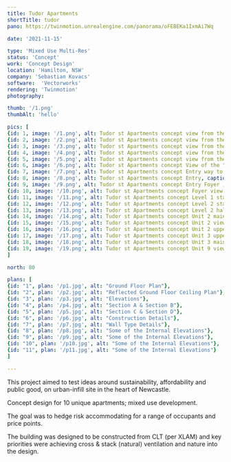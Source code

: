 ```yaml
---
title: Tudor Apartments
shortTitle: tudor
pano: https://twinmotion.unrealengine.com/panorama/oFEBEKa1IxmAi7Wq

date: '2021-11-15'

type: 'Mixed Use Multi-Res'
status: 'Concept'
work: 'Concept Design'
location: 'Hamilton, NSW'
company: 'Sebastian Kovacs'
software:  'Vectorworks'
rendering: 'Twinmotion'
photography: 

thumb: '/1.png'
thumbAlt: 'hello'

pics: [
{id: 1, image: '/1.png', alt: Tudor st Apartments concept view from the North East , caption: Tudor St view from the North East},
{id: 2, image: '/2.png', alt: Tudor st Apartments concept view from the East , caption: Tudor St view from the East},
{id: 3, image: '/3.png', alt: Tudor st Apartments concept view from the North , caption: William St view from the North},
{id: 4, image: '/4.png', alt: Tudor st Apartments concept view from the West , caption: Tudor St view from the West},
{id: 5, image: '/5.png', alt: Tudor st Apartments concept view from the South , caption: William St view from the South},
{id: 6, image: '/6.png', alt: Tudor st Apartments concept View of the "townhouse" section, caption: Tudor st Apartments concept view of the "townhouse" section },
{id: 7, image: '/7.png', alt: Tudor st Apartments concept Entry way to residential apartments foyer, caption: Residential street entry - the fully glazed circulation space separates the "apartment" section from the "townhouse" section},
{id: 8, image: '/8.png', alt: Tudor st Apartments concept Entry, caption: Entry way into the foyer},
{id: 9, image: '/9.png', alt: Tudor st Apartments concept Entry Foyer , caption: "Foyer lift, glass sliding door into the garage and bike storage access to the right"},
{id: 10, image: '/10.png', alt: Tudor st Apartments concept Foyer view to William St, caption: Foyer with lift and stair circulation look towards William St},
{id: 11, image: '/11.png', alt: Tudor st Apartments concept Level 1 stair circulation and sitting area , caption: Level 1 stair circulation and sitting area},
{id: 12, image: '/12.png', alt: Tudor st Apartments concept Level 2 stair circulation and lift , caption: Level 2 stair circulation and lift},
{id: 13, image: '/13.png', alt: Tudor st Apartments concept Level 2 hall way to apartments , caption: "Level 2 hall way to apartments, terrace gardens are on the left - looking towards the lift & stairs"},
{id: 14, image: '/14.png', alt: Tudor st Apartments concept Unit 2 main level living area , caption: Unit 2 main level living area},
{id: 15, image: '/15.png', alt: Tudor st Apartments concept Unit 2 view of double height loft apartment design, caption: "Unit 2 - units 2, 6 & 7 are loft apartments and features double height raked ceilings" },
{id: 16, image: '/16.png', alt: Tudor st Apartments concept Unit 2 upper level bedroom , caption: Unit 2 upper level bedroom},
{id: 17, image: '/17.png', alt: Tudor st Apartments concept Unit 3 upper level bedroom , caption: Unit 3 upper level bedroom},
{id: 18, image: '/18.png', alt: Tudor st Apartments concept Unit 3 main level lounge room , caption: Unit 3 main level lounge room},
{id: 19, image: '/19.png', alt: Tudor st Apartments concept Unit 9 view of the lounge and kitchen , caption: Unit 9 view of the lounge and kitchen},
]

north: 80

plans: [
{id: "1", plan: '/p1.jpg', alt: "Ground Floor Plan"},
{id: "2", plan: '/p2.jpg', alt: "Reflected Ground Floor Ceiling Plan"},
{id: "3", plan: '/p3.jpg', alt: "Elevations"},
{id: "4", plan: '/p4.jpg', alt: "Section A & Section B"},
{id: "5", plan: '/p5.jpg', alt: "Section C & Section D"},
{id: "6", plan: '/p6.jpg', alt: "Construction Details"},
{id: "7", plan: '/p7.jpg', alt: "Wall Type Details"},
{id: "8", plan: '/p8.jpg', alt: "Some of the Internal Elevations"},
{id: "9", plan: '/p9.jpg', alt: "Some of the Internal Elevations"},
{id: "10", plan: '/p10.jpg', alt: "Some of the Internal Elevations"},
{id: "11", plan: '/p11.jpg', alt: "Some of the Internal Elevations"}
]

---
```

This project aimed to test ideas around sustainability, affordability and public good, on urban-infill site in the heart of Newcastle.

Concept design for 10 unique apartments; mixed use development.

The goal was to hedge risk accommodating for a range of occupants and price points.

The building was designed to be constructed from CLT (per XLAM) and key priorities were achieving cross & stack (natural) ventilation and nature into the design.